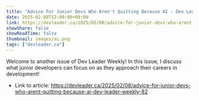 ```yaml
---
title: "Advice For Junior Devs Who Aren't Quitting Because AI - Dev Leader Weekly 82"
date: 2025-02-08T12:00:00+00:00
link: https://devleader.ca/2025/02/08/advice-for-junior-devs-who-arent-quitting-because-ai-dev-leader-weekly-82
showShare: false
showReadTime: false
thumbnail: images/ai.png
tags: ["devleader.ca"]
---
```

Welcome to another issue of Dev Leader Weekly! In this issue, I discuss what junior developers can focus on as they approach their careers in development!

- Link to article: https://devleader.ca/2025/02/08/advice-for-junior-devs-who-arent-quitting-because-ai-dev-leader-weekly-82